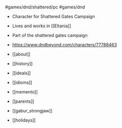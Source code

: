 #games/dnd/shattered/pc #games/dnd
- Character for Shattered Gates Campaign
- Lives and works in [[Eltania]]
- Part of the shattered gates campaign
- https://www.dndbeyond.com/characters/77788463

- [[about]]
- [[history]]
- [[ideals]]
- [[idioms]]
- [[memento]]
- [[parents]]
- [[gabur_strongjaw]]
- [[holidays]]